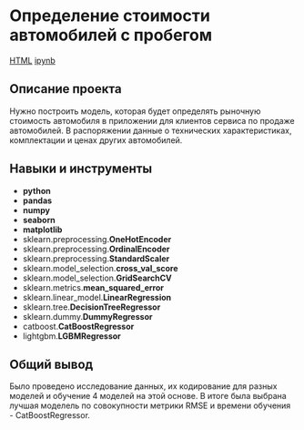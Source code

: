 # Определение стоимости автомобилей с пробегом

[HTML](https://github.com/cenzukari/Portfolio/blob/main/Car%20Cost/car_cost_determination.html)     [ipynb](https://github.com/cenzukari/Portfolio/blob/main/Car%20Cost/car_cost_determination.ipynb)

## Описание проекта

Нужно построить модель, которая будет определять рыночную стоимость автомобиля в приложении для клиентов сервиса по продаже автомобилей.  В распоряжении данные о технических характеристиках, комплектации и ценах других автомобилей.

## Навыки и инструменты

- **python**
- **pandas**
- **numpy**
- **seaborn**
- **matplotlib**
- sklearn.preprocessing.**OneHotEncoder**
- sklearn.preprocessing.**OrdinalEncoder**
- sklearn.preprocessing.**StandardScaler**
- sklearn.model_selection.**cross_val_score**
- sklearn.model_selection.**GridSearchCV**
- sklearn.metrics.**mean_squared_error**
- sklearn.linear_model.**LinearRegression**
- sklearn.tree.**DecisionTreeRegressor**
- sklearn.dummy.**DummyRegressor**
- catboost.**CatBoostRegressor**
- lightgbm.**LGBMRegressor**


## 

## Общий вывод

Было проведено исследование данных, их кодирование для разных моделей и обучение 4 моделей на этой основе. В итоге была выбрана лучшая моделель по совокупности метрики RMSE и времени обучения - CatBoostRegressor.
